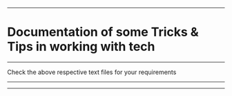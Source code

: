 <hr>
<h1><b>Documentation of some Tricks & Tips in working with tech</b></h1>
 <hr>
 <p>
  Check the above respective text files for your requirements
 </p>
 <hr><hr>
